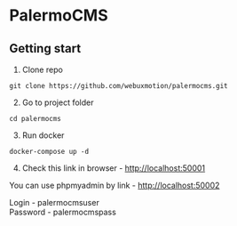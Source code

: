 # PalermoCMS

## Getting start

1. Clone repo
```
git clone https://github.com/webuxmotion/palermocms.git
```

2. Go to project folder
```
cd palermocms
```

3. Run docker
```
docker-compose up -d
```

4. Check this link in browser - [http://localhost:50001](http://localhost:50001)

You can use phpmyadmin by link - [http://localhost:50002](http://localhost:50002)

Login - palermocmsuser</br>
Password - palermocmspass
